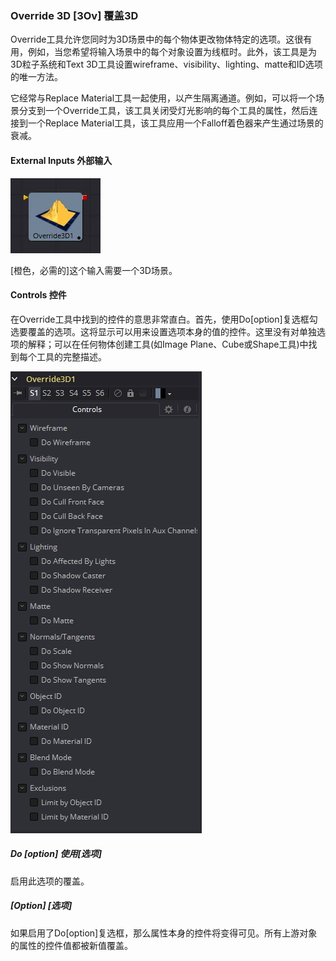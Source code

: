 ### Override 3D [3Ov] 覆盖3D

Override工具允许您同时为3D场景中的每个物体更改物体特定的选项。这很有用，例如，当您希望将输入场景中的每个对象设置为线框时。此外，该工具是为3D粒子系统和Text 3D工具设置wireframe、visibility、lighting、matte和ID选项的唯一方法。

它经常与Replace Material工具一起使用，以产生隔离通道。例如，可以将一个场景分支到一个Override工具，该工具关闭受灯光影响的每个工具的属性，然后连接到一个Replace Material工具，该工具应用一个Falloff着色器来产生通过场景的衰减。

#### External Inputs 外部输入

 ![3Ov_tile](images/3Ov_tile.jpg)

[橙色，必需的]这个输入需要一个3D场景。

#### Controls 控件

在Override工具中找到的控件的意思非常直白。首先，使用Do[option]复选框勾选要覆盖的选项。这将显示可以用来设置选项本身的值的控件。这里没有对单独选项的解释；可以在任何物体创建工具(如Image Plane、Cube或Shape工具)中找到每个工具的完整描述。

![3Ov_Controls](images/3Ov_Controls.png)

##### Do [option] 使用[选项]

启用此选项的覆盖。

##### [Option] [选项]

如果启用了Do[option]复选框，那么属性本身的控件将变得可见。所有上游对象的属性的控件值都被新值覆盖。